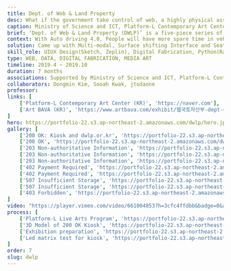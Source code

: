 ```yaml
---
title: Dept. of Web & Land Property
desc: What if the government take control of web, a highly physical asset?
caption: Ministry of Science and ICT, Platform-L Contemporary Art Center
brief: ‘Dept. of Web & Land Property (DWLP)’ is a five-piece series of interactive media art, data visualization, and live audio visual performance on the Web's physical properties.
context: With Auto driving 4.0, People will have more spare time in vehicles in the future. To imagine various scenarios and design an interface for them is needed.
solution: Came up with Multi-modal, Surface shifting Interface and Seat
skill_role: UIUX Design(Sketch, Zeplin), Digital Fabrication, Python(Raspberry Pi 3), Arduino(C/C++)
type: WEB, DATA, DIGITAL FABRICATION, MEDIA ART
timeline: 2019.4 ~ 2019.10
duration: 7 months
associations: Supported by Ministry of Science and ICT, Platform-L Contemporary Art Center
collaborators: Dongmin Kim, Sooah Kwak, jtodaone
professor: 
links: [
    ['Platform-L Contemporary Art Center (KR)', 'https://naver.com'],
    ['Art BAVA (KR)', 'https://www.artbava.com/exhibit/웹국토자산부-dept-of-web-land-property/']
]
hero: https://portfolio-22.s3.ap-northeast-2.amazonaws.com/dwlp/hero.jpg
gallery: [
    ['200 OK: Kiosk and dwlp.or.kr', 'https://portfolio-22.s3.ap-northeast-2.amazonaws.com/dwlp/g1.jpg'],
    ['200 OK', 'https://portfolio-22.s3.ap-northeast-2.amazonaws.com/dwlp/g2.jpg'],
    ['203 Non-authoritative Information', 'https://portfolio-22.s3.ap-northeast-2.amazonaws.com/dwlp/g3.jpg'],
    ['203 Non-authoritative Information', 'https://portfolio-22.s3.ap-northeast-2.amazonaws.com/dwlp/g4.jpg'],
    ['203 Non-authoritative Information', 'https://portfolio-22.s3.ap-northeast-2.amazonaws.com/dwlp/g5.jpg'],
    ['402 Payment Required', 'https://portfolio-22.s3.ap-northeast-2.amazonaws.com/dwlp/g6.jpg'],
    ['402 Payment Required', 'https://portfolio-22.s3.ap-northeast-2.amazonaws.com/dwlp/g7.jpg'],
    ['507 Insufficient Storage', 'https://portfolio-22.s3.ap-northeast-2.amazonaws.com/dwlp/g8.jpg'],
    ['507 Insufficient Storage', 'https://portfolio-22.s3.ap-northeast-2.amazonaws.com/dwlp/g9.jpg'],
    ['403 Forbidden', 'https://portfolio-22.s3.ap-northeast-2.amazonaws.com/dwlp/g10.jpg']
]
video: "https://player.vimeo.com/video/661004853?h=3cfc4ffdbb&badge=0&autopause=0&player_id=0&app_id=58479/embed"                     
process: [
    ['Platform-L Live Arts Program', 'https://portfolio-22.s3.ap-northeast-2.amazonaws.com/dwlp/p0.jpg'],
    ['3D Model of 200 OK Kiosk', 'https://portfolio-22.s3.ap-northeast-2.amazonaws.com/dwlp/p1.jpg'],
    ['Exhibition preparation', 'https://portfolio-22.s3.ap-northeast-2.amazonaws.com/dwlp/p2.jpg'],
    ['Led matrix test for kiosk', 'https://portfolio-22.s3.ap-northeast-2.amazonaws.com/dwlp/p3.jpg']
]
order: 7
slug: dwlp
---
```

